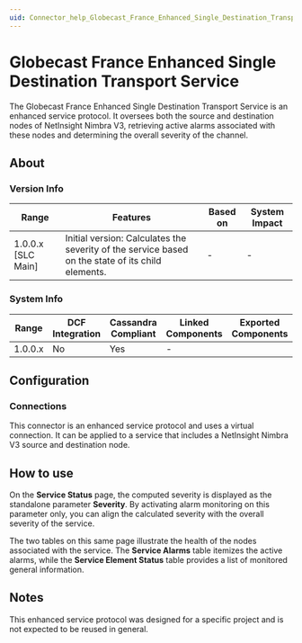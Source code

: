 ```yaml
---
uid: Connector_help_Globecast_France_Enhanced_Single_Destination_Transport_Service
---
```


# Globecast France Enhanced Single Destination Transport Service

The Globecast France Enhanced Single Destination Transport Service is an enhanced service protocol. It oversees both the source and destination nodes of NetInsight Nimbra V3, retrieving active alarms associated with these nodes and determining the overall severity of the channel.

## About

### Version Info

| Range              | Features                                                                                          | Based on | System Impact |
|--------------------|---------------------------------------------------------------------------------------------------|----------|---------------|
| 1.0.0.x [SLC Main] | Initial version: Calculates the severity of the service based on the state of its child elements. | -        | -             |

### System Info

| Range   | DCF Integration | Cassandra Compliant | Linked Components | Exported Components |
|---------|-----------------|---------------------|-------------------|---------------------|
| 1.0.0.x | No              | Yes                 | -                 |                     |

## Configuration

### Connections

This connector is an enhanced service protocol and uses a virtual connection. It can be applied to a service that includes a NetInsight Nimbra V3 source and destination node.

## How to use

On the **Service Status** page, the computed severity is displayed as the standalone parameter **Severity**. By activating alarm monitoring on this parameter only, you can align the calculated severity with the overall severity of the service.

The two tables on this same page illustrate the health of the nodes associated with the service. The **Service Alarms** table itemizes the active alarms, while the **Service Element Status** table provides a list of monitored general information.

## Notes

This enhanced service protocol was designed for a specific project and is not expected to be reused in general.
